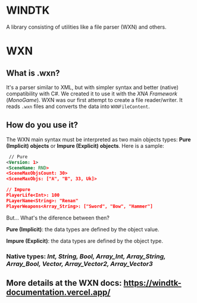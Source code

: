# WINDTK
A library consisting of utilities like a file parser (WXN) and others.

# WXN
## What is .wxn?
It's a parser similar to XML, but with simpler syntax and better (native) compatibility with C#.
We created it to use it with the _XNA Framework_ (_MonoGame_). WXN was our first attempt to create a file reader/writer. It reads ``.wxn`` files and converts the data into ``WXNFileContent``.

## How do you use it?
The WXN main syntax must be interpreted as two main objects types: __Pure (Implicit) objects__ or  __Impure (Explicit) objects__.
Here is a sample: 
```XML
 // Pure
<Version: 1>
<SceneName: RND>
<SceneMaxObjsCount: 30>
<SceneMaxObjs: ["A", "B", 33, Uk]>

// Impure
PlayerLife<Int>: 100
PLayerName<String>: "Renan"
PlayerWeapons<Array_String>: ["Sword", "Bow", "Hammer"]
```
But... What's the diference between then?

__Pure (Implicit)__: the data types are defined by the object value.

__Impure (Explicit)__: the data types are defined by the object type.

### Native types: _Int, String, Bool, Array_Int, Array_String, Array_Bool, Vector, Array_Vector2, Array_Vector3_

## More details at the WXN docs: https://windtk-documentation.vercel.app/
